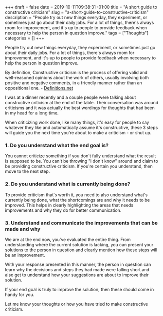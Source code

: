 +++
draft = false
date = 2019-10-11T09:38:31+01:00
title = "A short guide to constructive criticism"
slug = "a-short-guide-to-constructive-criticism"
description = "People try out new things everyday, they experiment, or sometimes just go about their daily jobs. For a lot of things, there's always room for improvement, and it's up to people to provide feedback when necessary to help the person in question improve."
tags = ["Thoughts"]
categories = []
+++


People try out new things everyday, they experiment, or sometimes just go about their daily jobs. For a lot of things, there's always room for improvement, and it's up to people to provide feedback when necessary to help the person in question improve.

By definition, Constructive criticism is the process of offering valid and well-reasoned opinions about the work of others, usually involving both positive and negative comments, in a friendly manner rather than an oppositional one. - [Definitions.net](https://www.definitions.net/definition/CONSTRUCTIVE+CRITICISM)

I was at a dinner recently and a couple people were talking about constructive criticism at the end of the table. Their conversation was around criticisms and it was actually the best wordings for thoughts that had been in my head for a long time.

When criticizing work done, like many things, it's easy for people to say whatever they like and automatically assume it's constructive, these 3 steps will guide you the next time you're about to make a criticism - or shut up.

### 1. Do you understand what the end goal is?
You cannot criticize something if you don't fully understand what the result is supposed to be. You can't be throwing "I don't know" around and claim to be providing constructive criticism. If you're certain you understand, then move to the next step.

### 2. Do you understand what is currently being done?
To provide criticism that's worth it, you need to also understand what's currently being done, what the shortcomings are and why it needs to be improved. This helps in clearly highlighting the areas that needs improvements and why they do for better communication.

### 3. Understand and communicate the improvements that can be made and why
We are at the end now, you've evaluated the entire thing. From understanding where the current solution is lacking, you can present your solutions to the person in question and clearly mention how these steps will be an improvement.

With your response presented in this manner, the person in question can learn why the decisions and steps they had made were falling short and also get to understand how your suggestions are about to improve their solution.

If your end goal is truly to improve the solution, then these should come in handy for you.

Let me know your thoughts or how you have tried to make constructive criticism.